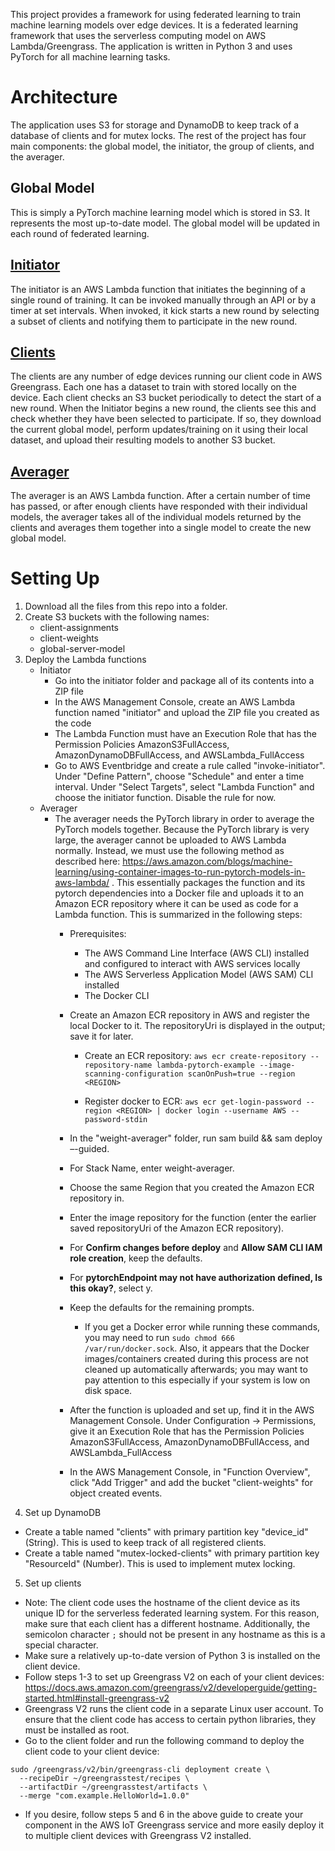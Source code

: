 This project provides a framework for using federated learning to train machine learning models over edge devices. It is a federated learning framework that uses the serverless computing model on AWS Lambda/Greengrass. The application is written in Python 3 and uses PyTorch for all machine learning tasks.

# Architecture

The application uses S3 for storage and DynamoDB to keep track of a database of clients and for mutex locks. The rest of the project has four main components: the global model, the initiator, the group of clients, and the averager. 

## Global Model
This is simply a PyTorch machine learning model which is stored in S3. It represents the most up-to-date model. The global model will be updated in each round of federated learning.

## [Initiator](https://github.com/tobiasjpark/Serverless-Federated-Learning/docs/initiator.md)
The initiator is an AWS Lambda function that initiates the beginning of a single round of training. It can be invoked manually through an API or by a timer at set intervals. When invoked, it kick starts a new round by selecting a subset of clients and notifying them to participate in the new round.

## [Clients](https://github.com/tobiasjpark/Serverless-Federated-Learning/docs/clients.md)
The clients are any number of edge devices running our client code in AWS Greengrass. Each one has a dataset to train with stored locally on the device. Each client checks an S3 bucket periodically to detect the start of a new round. When the Initiator begins a new round, the clients see this and check whether they have been selected to participate. If so, they download the current global model, perform updates/training on it using their local dataset, and upload their resulting models to another S3 bucket.

## [Averager](https://github.com/tobiasjpark/Serverless-Federated-Learning/docs/averager.md)
The averager is an AWS Lambda function. After a certain number of time has passed, or after enough clients have responded with their individual models, the averager takes all of the individual models returned by the clients and averages them together into a single model to create the new global model.

# Setting Up
1. Download all the files from this repo into a folder.
2. Create S3 buckets with the following names:
    - client-assignments
    - client-weights
    - global-server-model
3. Deploy the Lambda functions
    - Initiator
      - Go into the initiator folder and package all of its contents into a ZIP file
      - In the AWS Management Console, create an AWS Lambda function named "initiator" and upload the ZIP file you created as the code
      - The Lambda Function must have an Execution Role that has the Permission Policies AmazonS3FullAccess, AmazonDynamoDBFullAccess, and AWSLambda_FullAccess 
      - Go to AWS Eventbridge and create a rule called "invoke-initiator". Under "Define Pattern", choose "Schedule" and enter a time interval. Under "Select Targets", select "Lambda Function" and choose the initiator function. Disable the rule for now.
    - Averager
      - The averager needs the PyTorch library in order to average the PyTorch models together. Because the PyTorch library is very large, the averager cannot be uploaded to AWS Lambda normally. Instead, we must use the following method as described here: https://aws.amazon.com/blogs/machine-learning/using-container-images-to-run-pytorch-models-in-aws-lambda/ . This essentially packages the function and its pytorch dependencies into a Docker file and uploads it to an Amazon ECR repository where it can be used as code for a Lambda function. This is summarized in the following steps:
        - Prerequisites:
          - The AWS Command Line Interface (AWS CLI) installed and configured to interact with AWS services locally
          - The AWS Serverless Application Model (AWS SAM) CLI installed
          - The Docker CLI
        - Create an Amazon ECR repository in AWS and register the local Docker to it. The repositoryUri is displayed in the output; save it for later.
          - Create an ECR repository: `aws ecr create-repository --repository-name lambda-pytorch-example --image-scanning-configuration scanOnPush=true --region <REGION>`

          - Register docker to ECR: `aws ecr get-login-password --region <REGION> | docker login --username AWS --password-stdin `

        - In the "weight-averager" folder, run sam build && sam deploy –-guided.
        - For Stack Name, enter weight-averager.
        - Choose the same Region that you created the Amazon ECR repository in.
        - Enter the image repository for the function (enter the earlier saved repositoryUri of the Amazon ECR repository).
        - For **Confirm changes before deploy** and **Allow SAM CLI IAM role creation**, keep the defaults.
        - For **pytorchEndpoint may not have authorization defined, Is this okay?**, select y.
        - Keep the defaults for the remaining prompts.
          - If you get a Docker error while running these commands, you may need to run `sudo chmod 666 /var/run/docker.sock`. Also, it appears that the Docker images/containers created during this process are not cleaned up automatically afterwards; you may want to pay attention to this especially if your system is low on disk space.
        - After the function is uploaded and set up, find it in the AWS Management Console. Under Configuration -> Permissions, give it an Execution Role that has the Permission Policies AmazonS3FullAccess, AmazonDynamoDBFullAccess, and AWSLambda_FullAccess 
        - In the AWS Management Console, in "Function Overview", click "Add Trigger" and add the bucket "client-weights" for object created events.
4. Set up DynamoDB
  - Create a table named "clients" with primary partition key "device_id" (String). This is used to keep track of all registered clients.
  - Create a table named "mutex-locked-clients" with primary partition key "ResourceId" (Number). This is used to implement mutex locking.
5. Set up clients
  - Note: The client code uses the hostname of the client device as its unique ID for the serverless federated learning system. For this reason, make sure that each client has a different hostname. Additionally, the semicolon character `;` should not be present in any hostname as this is a special character.
  - Make sure a relatively up-to-date version of Python 3 is installed on the client device.
  - Follow steps 1-3 to set up Greengrass V2 on each of your client devices: https://docs.aws.amazon.com/greengrass/v2/developerguide/getting-started.html#install-greengrass-v2
  - Greengrass V2 runs the client code in a separate Linux user account. To ensure that the client code has access to certain python libraries, they must be installed as root. 
  - Go to the client folder and run the following command to deploy the client code to your client device:

```
sudo /greengrass/v2/bin/greengrass-cli deployment create \
  --recipeDir ~/greengrasstest/recipes \
  --artifactDir ~/greengrasstest/artifacts \
  --merge "com.example.HelloWorld=1.0.0"
```

  - If you desire, follow steps 5 and 6 in the above guide to create your component in the AWS IoT Greengrass service and more easily deploy it to multiple client devices with Greengrass V2 installed.
